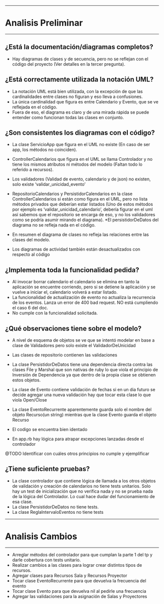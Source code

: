 ___
# Analisis Preliminar
___
 
## ¿Está la documentación/diagramas completos?
 
* Hay diagramas de clases y de secuencia, pero no se reflejan con el código del proyecto      (Ver detalles en la tercer pregunta).
 
## ¿Está correctamente utilizada la notación UML?
 
* La notación UML está bien utilizada, con la excepción de que las cardinalidades entre clases no figuran y eso lleva a confusiones.
* La única cardinalidad que figura es entre Calendario y Evento, que se ve reflejada en el código.
* Fuera de eso, el diagrama es claro y de una mirada rápida se puede entender como funcionan todas las clases en conjunto.
 
## ¿Son consistentes los diagramas con el código?
 
* La clase ServicioApp que figura en el UML no existe (En caso de ser app, los métodos no coinciden).
* ControllerCalendarios que figura en el UML se llama Controlador y no tiene los mismos atributos ni métodos del modelo (Faltan todo lo referido a recursos).
* Los validadores (Validad de evento, calendario y de json) no existen, solo existe ‘validar_unicidad_evento’
* RepositorioCalendarios y PersistidorCalendarios en la clase ControllerCalendarios si están como figura en el UML, pero no lista métodos privados que deberían estar listados (Uno de estos métodos por ejemplo es ‘validar_unicidad_calendario’, debería figurar en el uml así sabemos que el repositorio se encarga de eso, y no los validadores como se podría asumir mirando el diagrama).
*El persistidorDeDatos del diagrama no se refleja nada en el código.
 
* En resumen el diagrama de clases no refleja las relaciones entre las clases del modelo.
 
* Los diagramas de actividad también están desactualizados con respecto al código
 
## ¿Implementa toda la funcionalidad pedida?
 
* Al invocar borrar calendario el calendario se elimina en tanto la aplicación se encuentre corriendo, pero si se detiene la aplicación y se vuelve a iniciar el, calendario volverá a estar listado.
* La funcionalidad de actualización de evento no actualiza la recurrencia de los eventos. Lanza un error de 400 bad request. NO está cumpliendo el caso 6 del doc.
* No cumple con la funcionalidad solicitada.
 
 
 
 
## ¿Qué observaciones tiene sobre el modelo?
 
* A nivel de esquema de objetos se ve que se intentó modelar en base a clase de Validadores pero solo existe el ValidadorDeUnicidad
* Las clases de repositorio contienen las validaciones
* La clase PersistidorDeDatos tiene una dependencia directa contra las clases File y Marshal que son nativas de ruby lo que viola el principio de Inversión de Dependencia ya que dentro de la propia clase se obtienen estos objetos.
* La clase de Evento contiene validación de fechas si en un dia futuro se decide agregar una nueva validación hay que tocar esta clase lo que viola Open/Close
* La clase EventoRecurrente aparentemente guarda solo el nombre del objeto Recurso(un string) mientras que la clase Evento guarda el objeto Recurso
 
* El codigo se encuentra bien identado
* En app.rb hay lógica para atrapar excepciones lanzadas desde el controlador
 
@TODO Identificar con cuáles otros principios no cumple y ejemplificar
 
## ¿Tiene suficiente pruebas?
 
* La clase controlador que contiene lógica de llamada a los otros objetos de validación y creación de calendarios no tiene tests unitarios. Solo hay un test de inicialización que no verifica nada y no se prueba nada de la lógica del Controlador. Lo cual hace dudar del funcionamiento de esa clase.
* La clase PersistidorDeDatos no tiene tests.
* La clase ReglaIntervaloEventos no tiene tests
 
___
 
# Analisis Cambios
___
 
* Arreglar métodos del controlador para que cumplan la parte 1 del tp y darle cobertura con tests unitario.
* Realizar cambios a las clases para lograr crear distintos tipos de recursos.
* Agregar clases para Recursos Sala y Recursos Proyector
* Tocar clase EventoRecurrente para que devuelva la frecuencia del evento
* Tocar clase Evento para que devuelva nil al pedirle una frecuencia
* Agregar las validaciones para la asignación de Salas y Proyectores

